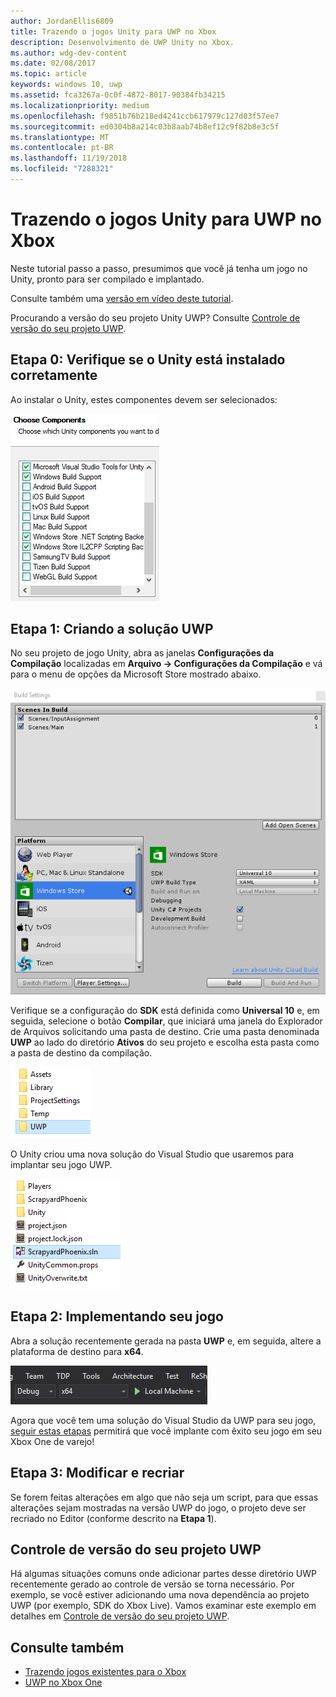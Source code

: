 ```yaml
---
author: JordanEllis6809
title: Trazendo o jogos Unity para UWP no Xbox
description: Desenvolvimento de UWP Unity no Xbox.
ms.author: wdg-dev-content
ms.date: 02/08/2017
ms.topic: article
keywords: windows 10, uwp
ms.assetid: fca3267a-0c0f-4872-8017-90384fb34215
ms.localizationpriority: medium
ms.openlocfilehash: f9851b76b218ed4241ccb617979c127d03f57ee7
ms.sourcegitcommit: ed0304b8a214c03b8aab74b8ef12c9f82b8e3c5f
ms.translationtype: MT
ms.contentlocale: pt-BR
ms.lasthandoff: 11/19/2018
ms.locfileid: "7288321"
---
```

# <a name="bringing-unity-games-to-uwp-on-xbox"></a>Trazendo o jogos Unity para UWP no Xbox


Neste tutorial passo a passo, presumimos que você já tenha um jogo no Unity, pronto para ser compilado e implantado.

Consulte também uma [versão em vídeo deste tutorial](https://www.youtube.com/watch?v=f0Ptvw7k-CE).

Procurando a versão do seu projeto Unity UWP? Consulte [Controle de versão do seu projeto UWP](development-lanes-unity-versioning.md).

## <a name="step-0-ensure-unity-is-installed-correctly"></a>Etapa 0: Verifique se o Unity está instalado corretamente

Ao instalar o Unity, estes componentes devem ser selecionados:

![Componentes de instalação do Unity](images/unity-install-components.png)

## <a name="step-1-building-the-uwp-solution"></a>Etapa 1: Criando a solução UWP

No seu projeto de jogo Unity, abra as janelas **Configurações da Compilação** localizadas em **Arquivo -> Configurações da Compilação** e vá para o menu de opções da Microsoft Store mostrado abaixo.

![Janela Configurações da Compilação](images/build-settings.png)

Verifique se a configuração do **SDK** está definida como **Universal 10** e, em seguida, selecione o botão **Compilar**, que iniciará uma janela do Explorador de Arquivos solicitando uma pasta de destino. Crie uma pasta denominada **UWP** ao lado do diretório **Ativos** do seu projeto e escolha esta pasta como a pasta de destino da compilação.

![Pasta de destino da compilação](images/build-destination.png)

O Unity criou uma nova solução do Visual Studio que usaremos para implantar seu jogo UWP.

![Solução do VS da UWP](images/uwp-vs-solution.png)

## <a name="step-2-deploying-your-game"></a>Etapa 2: Implementando seu jogo

Abra a solução recentemente gerada na pasta **UWP** e, em seguida, altere a plataforma de destino para **x64**.

![Plataforma da Compilação x64](images/x64-build-platform.png)

Agora que você tem uma solução do Visual Studio da UWP para seu jogo, [seguir estas etapas](getting-started.md) permitirá que você implante com êxito seu jogo em seu Xbox One de varejo!

## <a name="step-3-modify-and-rebuild"></a>Etapa 3: Modificar e recriar

Se forem feitas alterações em algo que não seja um script, para que essas alterações sejam mostradas na versão UWP do jogo, o projeto deve ser recriado no Editor (conforme descrito na __Etapa 1__).

## <a name="versioning-your-uwp-project"></a>Controle de versão do seu projeto UWP

Há algumas situações comuns onde adicionar partes desse diretório UWP recentemente gerado ao controle de versão se torna necessário. Por exemplo, se você estiver adicionando uma nova dependência ao projeto UWP (por exemplo, SDK do Xbox Live).  Vamos examinar este exemplo em detalhes em [Controle de versão do seu projeto UWP](development-lanes-unity-versioning.md).

## <a name="see-also"></a>Consulte também
- [Trazendo jogos existentes para o Xbox](development-lanes-landing.md)
- [UWP no Xbox One](index.md)
